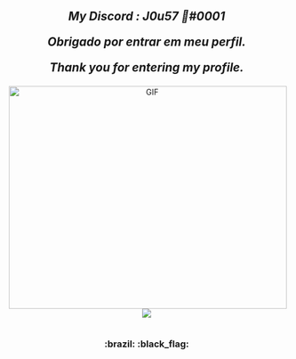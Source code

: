 <h2 align="center">
  
  <em>My Discord : J0u57 🦈#0001</em>
  
  <em>Obrigado por entrar em meu perfil.</em>
  
  <em>Thank you for entering my profile.</em>
  
</h2>

<p align="center">
  <img align="right" alt="GIF" height="400" width="500" src="https://cdn.discordapp.com/attachments/782782160431480862/782784213690220554/matth2.gif" />
  <img align="center" src="https://github-readme-stats.vercel.app/api?username=J0u57&show_icons=true&include_all_commits=true&show_icons=true&theme=tokyonight"/>
</p>

<p align="center">
    <img src="" />
</p>

<h3 align="center">:brazil: :black_flag:<h3>
